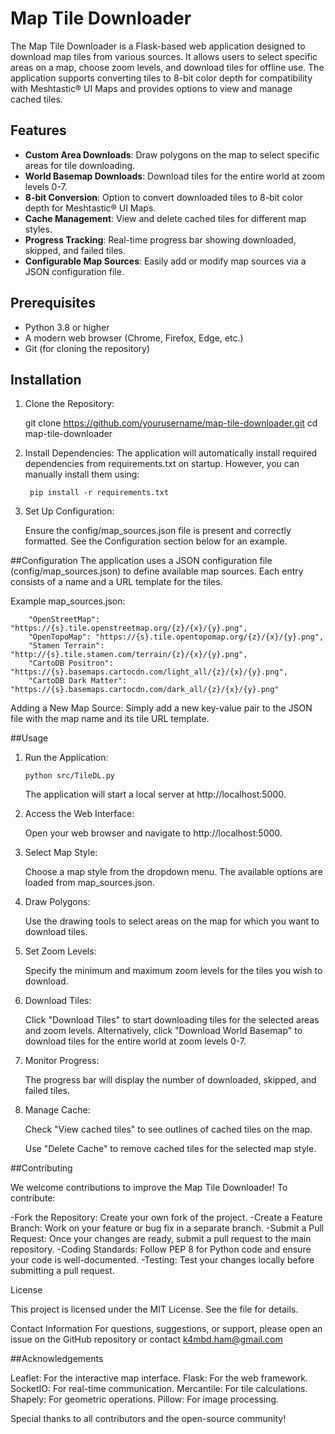 # Map Tile Downloader

The Map Tile Downloader is a Flask-based web application designed to download map tiles from various sources. It allows users to select specific areas on a map, choose zoom levels, and download tiles for offline use. The application supports converting tiles to 8-bit color depth for compatibility with Meshtastic® UI Maps and provides options to view and manage cached tiles.

## Features

- **Custom Area Downloads**: Draw polygons on the map to select specific areas for tile downloading.
- **World Basemap Downloads**: Download tiles for the entire world at zoom levels 0-7.
- **8-bit Conversion**: Option to convert downloaded tiles to 8-bit color depth for Meshtastic® UI Maps.
- **Cache Management**: View and delete cached tiles for different map styles.
- **Progress Tracking**: Real-time progress bar showing downloaded, skipped, and failed tiles.
- **Configurable Map Sources**: Easily add or modify map sources via a JSON configuration file.

## Prerequisites

- Python 3.8 or higher
- A modern web browser (Chrome, Firefox, Edge, etc.)
- Git (for cloning the repository)

## Installation

1. Clone the Repository:
   
	git clone https://github.com/yourusername/map-tile-downloader.git
	cd map-tile-downloader
   
2. Install Dependencies:
    	The application will automatically install required dependencies from requirements.txt on startup. However, you can manually 		install them using:

		pip install -r requirements.txt

3. Set Up Configuration:

   Ensure the config/map_sources.json file is present and correctly formatted. See the Configuration section below for an example.
   
   
##Configuration
The application uses a JSON configuration file (config/map_sources.json) to define available map sources. Each entry consists of a name and a URL template for the tiles.

Example map_sources.json:
	
		"OpenStreetMap": "https://{s}.tile.openstreetmap.org/{z}/{x}/{y}.png",
		"OpenTopoMap": "https://{s}.tile.opentopomap.org/{z}/{x}/{y}.png",
		"Stamen Terrain": "http://{s}.tile.stamen.com/terrain/{z}/{x}/{y}.png",
		"CartoDB Positron": "https://{s}.basemaps.cartocdn.com/light_all/{z}/{x}/{y}.png",
		"CartoDB Dark Matter": "https://{s}.basemaps.cartocdn.com/dark_all/{z}/{x}/{y}.png"
	

Adding a New Map Source: Simply add a new key-value pair to the JSON file with the map name and its tile URL template.


##Usage
1.	Run the Application:

		python src/TileDL.py
	
	The application will start a local server at http://localhost:5000.

2. 	Access the Web Interface:

	Open your web browser and navigate to http://localhost:5000.
		
3. 	Select Map Style:

	Choose a map style from the dropdown menu. The available options are loaded from map_sources.json.
4. 	Draw Polygons:
	
	Use the drawing tools to select areas on the map for which you want to download tiles.
		
5.	Set Zoom Levels:
	
	Specify the minimum and maximum zoom levels for the tiles you wish to download.

6.	Download Tiles:

	Click "Download Tiles" to start downloading tiles for the selected areas and zoom levels.
	Alternatively, click "Download World Basemap" to download tiles for the entire world at zoom levels 0-7.

7.	Monitor Progress:

	The progress bar will display the number of downloaded, skipped, and failed tiles.

8.	Manage Cache:

	Check "View cached tiles" to see outlines of cached tiles on the map.

	Use "Delete Cache" to remove cached tiles for the selected map style.


##Contributing

We welcome contributions to improve the Map Tile Downloader! To contribute:

-Fork the Repository: Create your own fork of the project.
-Create a Feature Branch: Work on your feature or bug fix in a separate branch.
-Submit a Pull Request: Once your changes are ready, submit a pull request to the main repository.
-Coding Standards: Follow PEP 8 for Python code and ensure your code is well-documented.
-Testing: Test your changes locally before submitting a pull request.

License

This project is licensed under the MIT License. See the  file for details.

Contact Information
For questions, suggestions, or support, please open an issue on the GitHub repository or contact k4mbd.ham@gmail.com

##Acknowledgements

Leaflet: For the interactive map interface.
Flask: For the web framework.
SocketIO: For real-time communication.
Mercantile: For tile calculations.
Shapely: For geometric operations.
Pillow: For image processing.

Special thanks to all contributors and the open-source community!
